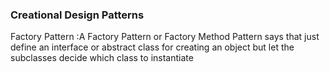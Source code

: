 ### Creational Design Patterns

Factory Pattern :A Factory Pattern or Factory Method Pattern says that just define an interface or abstract class for creating an object but let the subclasses decide which class to instantiate
